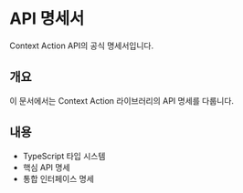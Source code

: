 # API 명세서

Context Action API의 공식 명세서입니다.

## 개요

이 문서에서는 Context Action 라이브러리의 API 명세를 다룹니다.

## 내용

- TypeScript 타입 시스템
- 핵심 API 명세
- 통합 인터페이스 명세